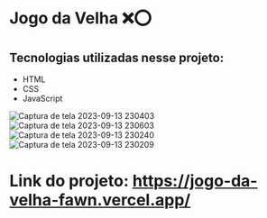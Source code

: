 # Jogo da Velha ❌⭕
## Tecnologias utilizadas nesse projeto:
- HTML
- CSS
- JavaScript

![Captura de tela 2023-09-13 230403](https://github.com/EricaSaires/Jogo-da-Velha/assets/142368214/0a68462b-fc5d-4420-b847-02cbe3c80271)
![Captura de tela 2023-09-13 230603](https://github.com/EricaSaires/Jogo-da-Velha/assets/142368214/fe9a05c2-1424-490c-8237-d8e1f8cf8e12)
![Captura de tela 2023-09-13 230240](https://github.com/EricaSaires/Jogo-da-Velha/assets/142368214/b17531b6-8d4c-4b64-b70d-b7f831fa8bd8)
![Captura de tela 2023-09-13 230209](https://github.com/EricaSaires/Jogo-da-Velha/assets/142368214/0080c515-7928-4339-b2cf-e15323743b6b)


# Link do projeto: https://jogo-da-velha-fawn.vercel.app/
